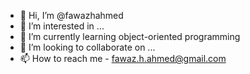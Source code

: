 - 👋 Hi, I’m @fawazhahmed
- 👀 I’m interested in ...
- 🌱 I’m currently learning object-oriented programming
- 💞️ I’m looking to collaborate on ...
- 📫 How to reach me - fawaz.h.ahmed@gmail.com

<!---
fawazhahmed/fawazhahmed is a ✨ special ✨ repository because its `README.md` (this file) appears on your GitHub profile.
You can click the Preview link to take a look at your changes.
--->

